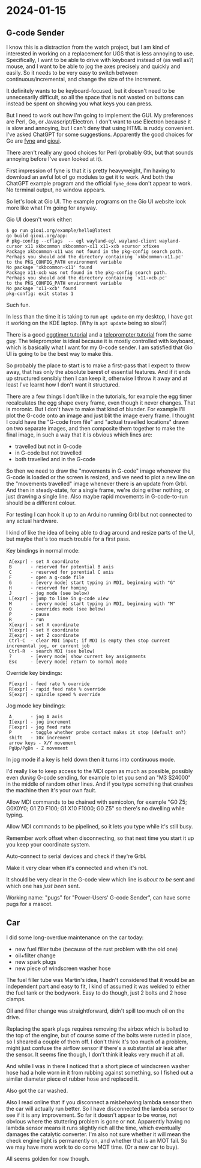 # 2024-01-15

## G-code Sender

I know this is a distraction from the watch project, but I am kind of interested in working on a replacement for
UGS that is less annoying to use. Specifically, I want to be able to drive with keyboard instead of (as well as?) mouse,
and I want to be able to jog the axes precisely and quickly and easily. So it needs to be very easy to switch between
continuous/incremental, and change the size of the increment.

It definitely wants to be keyboard-focused, but it doesn't need to be unnecesarily difficult, so all the space that is
not wasted on buttons can instead be spent on showing you what keys you can press.

But I need to work out how I'm going to implement the GUI. My preferences are Perl, Go, or Javascript/Electron. I don't
want to use Electron because it is slow and annoying, but I can't deny that using HTML is ruddy convenient. I've asked
ChatGPT for some suggestions. Apparently the good choices for Go are [fyne](https://fyne.io/) and [gioui](https://gioui.org/).

There aren't really any good choices for Perl (probably Gtk, but that sounds annoying before I've even looked at it).

First impression of fyne is that it is pretty heavyweight, I'm having to download an awful lot of go modules to get it
to work. And both the ChatGPT example program and the official `fyne_demo` don't appear to work. No terminal output,
no window appears.

So let's look at Gio UI. The example programs on the Gio UI website look more like what I'm going for anyway.

Gio UI doesn't work either:

    $ go run gioui.org/example/hello@latest
    go build gioui.org/app:
    # pkg-config --cflags  -- egl wayland-egl wayland-client wayland-cursor x11 xkbcommon xkbcommon-x11 x11-xcb xcursor xfixes
    Package xkbcommon-x11 was not found in the pkg-config search path.
    Perhaps you should add the directory containing `xkbcommon-x11.pc'
    to the PKG_CONFIG_PATH environment variable
    No package 'xkbcommon-x11' found
    Package x11-xcb was not found in the pkg-config search path.
    Perhaps you should add the directory containing `x11-xcb.pc'
    to the PKG_CONFIG_PATH environment variable
    No package 'x11-xcb' found
    pkg-config: exit status 1

Such fun.

In less than the time it is taking to run `apt update` on my desktop, I have got it working on the KDE laptop. (Why is `apt update`
being so slow?)

There is a good [eggtimer tutorial](https://jonegil.github.io/gui-with-gio/egg_timer/) and a [teleprompter tutorial](https://jonegil.github.io/gui-with-gio/teleprompter/) from the same guy. The teleprompter is ideal because it is mostly controlled with keyboard, which is basically what I want for my G-code sender. I am satisfied that Gio UI is going to be the best way to make this.

So probably the place to start is to make a first-pass that I expect to throw away, that has only the absolute barest of essential features. And if it ends up structured sensibly then I can keep it, otherwise I throw it away and at least I've learnt how I don't want it structured.

There are a few things I don't like in the tutorials, for example the egg timer recalculates the egg shape every frame, even though it never changes. That is moronic. But I don't have to make that kind of blunder. For example I'll plot the G-code onto an image and
just blit the image every frame. I thought I could have the "G-code from file" and "actual travelled locations" drawn on two separate
images, and then composite them together to make the final image, in such a way that it is obvious which lines are:

 * travelled but not in G-code
 * in G-code but not travelled
 * both travelled and in the G-code

So then we need to draw the "movements in G-code" image whenever the G-code is loaded or the screen is resized, and
we need to plot a new line on the "movements travelled" image whenever there is an update from Grbl. And then in steady-state, for
a single frame, we're doing either nothing, or just drawing a single line. Also maybe rapid movements in G-code-to-run
should be a different colour.

For testing I can hook it up to an Arduino running Grbl but not connected to any actual hardware.

I kind of like the idea of being able to drag around and resize parts of the UI, but maybe that's too much trouble for a first pass.

Key bindings in normal mode:

     A[expr] - set A coordinate
     B       - reserved for potential B axis
     C       - reserved for porential C axis
     F       - open a g-code file
     G       - [every mode] start typing in MDI, beginning with "G"
     H       - reserved for homing
     J       - jog mode (see below)
     L[expr] - jump to line in g-code view
     M       - [every mode] start typing in MDI, beginning with "M"
     O       - overrides mode (see below)
     P       - pause
     R       - run
     X[expr] - set X coordinate
     Y[expr] - set Y coordinate
     Z[expr] - set Z coordinate
     Ctrl-C  - clear MDI input; if MDI is empty then stop current incremental jog, or current job
     Ctrl-R  - search MDI (see below)
     ?       - [every mode] show current key assignments
     Esc     - [every mode] return to normal mode

Override key bindings:

     F[expr] - feed rate % override
     R[expr] - rapid feed rate % override
     S[expr] - spindle speed % override

Jog mode key bindings:

     A       - jog A axis
     I[expr] - jog increment
     F[expr] - jog feed rate
     P       - toggle whether probe contact makes it stop (default on?)
     shift   - 10x increment
     arrow keys - X/Y movement
     PgUp/PgDn - Z movement

In jog mode if a key is held down then it turns into continuous mode.

I'd really like to keep access to the MDI open as much as possible, possibly even *during* G-code sending, for example to
let you send an "M3 S24000" in the middle of random other lines. And if you type something that crashes the machine then it's
your own fault.

Allow MDI commands to be chained with semicolon, for example "G0 Z5; G0X0Y0; G1 Z0 F100; G1 X10 F1000; G0 Z5" so there's no
dwelling while typing.

Allow MDI commands to be pipelined, so it lets you type while it's still busy.

Remember work offset when disconnecting, so that next time you start it up you keep your coordinate system.

Auto-connect to serial devices and check if they're Grbl.

Make it very clear when it's connected and when it's not.

It should be very clear in the G-code view which line is *about to be* sent and which one has *just been* sent.

Working name: "pugs" for "Power-Users' G-code Sender", can have some pugs for a mascot.

## Car

I did some long-overdue maintenance on the car today:

 * new fuel filler tube (because of the rust problem with the old one)
 * oil+filter change
 * new spark plugs
 * new piece of windscreen washer hose

The fuel filler tube was Martin's idea, I hadn't considered that it would be an independent part and easy to fit, I kind
of assumed it was welded to either the fuel tank or the bodywork. Easy to do though, just 2 bolts and 2 hose clamps.

Oil and filter change was straightforward, didn't spill too much oil on the drive.

Replacing the spark plugs requires removing the airbox which is bolted to the top of the engine, but of course some
of the bolts were rusted in place, so I sheared a couple of them off. I don't think it's too much of a problem,
might just confuse the airflow sensor if there's a substantial air leak after the sensor. It seems fine though, I don't
think it leaks very much if at all.

And while I was in there I noticed that a short piece of windscreen washer hose had a hole worn in it from rubbing
against something, so I fished out a similar diameter piece of rubber hose and replaced it.

Also got the car washed.

Also I read online that if you disconnect a misbehaving lambda sensor then the car will actually run better. So I have
disconnected the lambda sensor to see if it is any improvement. So far it doesn't appear to be worse, not obvious
where the stuttering problem is gone or not. Apparently having no lambda sensor means it runs slightly rich all the
time, which eventually damages the catalytic converter. I'm also not sure whether it will mean the check engine light
is permanently on, and whether that is an MOT fail. So we may have more work to do come MOT time. (Or a new car to buy).

All seems golden for now though.
